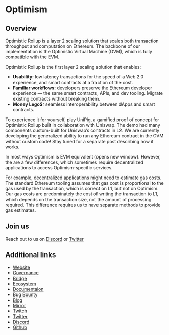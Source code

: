 # Optimism

## Overview
Optimistic Rollup is a layer 2 scaling solution that scales both transaction throughput and computation on Ethereum. The backbone of our implementation is the Optimistic Virtual Machine (OVM), which is fully compatible with the EVM.

Optimistic Rollup is the first layer 2 scaling solution that enables:

- **Usability:** low latency transactions for the speed of a Web 2.0 experience, and smart contracts at a fraction of the cost.
- **Familiar workflows:** developers preserve the Ethereum developer experience — the same smart contracts, APIs, and dev tooling. Migrate existing contracts without breaking them.
- **Money Lego$:** seamless interoperability between dApps and smart contracts.

To experience it for yourself, play UniPig, a gamified proof of concept for Optimistic Rollup built in collaboration with Uniswap. The demo had many components custom-built for Uniswap’s contracts in L2. We are currently developing the generalized ability to run any Ethereum contract in the OVM without custom code! Stay tuned for a separate post describing how it works.

In most ways Optimism is EVM equivalent (opens new window). However, the are a few differences, which sometimes require decentralized applications to access Optimism-specific services.

For example, decentralized applications might need to estimate gas costs. The standard Ethereum tooling assumes that gas cost is proportional to the gas used by the transaction, which is correct on L1, but not on Optimism. Our gas costs are predominately the cost of writing the transaction to L1, which depends on the transaction size, not the amount of processing required. This difference requires us to have separate methods to provide gas estimates.

## Join us

Reach out to us on [Discord](https://discord.optimism.io/) or [Twitter](https://twitter.com/optimismPBC)

## Additional links

* [Website](https://www.optimism.io)
* [Governance](https://app.optimism.io/governance)
* [Bridge](https://app.optimism.io/bridge)
* [Ecosystem](https://www.optimism.io/apps/all)
* [Documentaion](https://community.optimism.io/)
* [Bug Bounty](https://immunefi.com/bounty/optimism/)
* [Blog](https://optimismpbc.medium.com/)
* [Mirror](https://optimism.mirror.xyz/)
* [Twitch](https://www.twitch.tv/optimismpbc)
* [Twitter](https://twitter.com/optimismPBC)
* [Discord](https://discord.optimism.io/)
* [Github](https://github.com/ethereum-optimism/optimism)